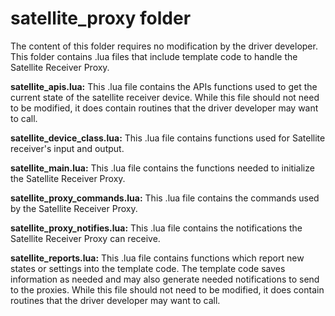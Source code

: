 # satellite\_proxy folder


The content of this folder requires no modification by the driver developer. This folder contains .lua files that include template code to handle the Satellite Receiver Proxy.

**satellite\_apis.lua:** This .lua file contains the APIs functions used to get the current state of the satellite receiver device. While this file should not need to be modified, it does contain routines that the driver developer may want to call.

**satellite\_device\_class.lua:** This .lua file contains functions used for Satellite receiver's input and output.

**satellite\_main.lua:** This .lua file contains the functions needed to initialize the Satellite Receiver Proxy.

**satellite\_proxy\_commands.lua:** This .lua file contains the commands used by the Satellite Receiver Proxy.

**satellite\_proxy\_notifies.lua:** This .lua file contains the notifications the Satellite Receiver Proxy can receive.

**satellite\_reports.lua:** This .lua file contains functions which report new states or settings into the template code. The template code saves information as needed and may also generate needed notifications to send to the proxies. While this file should not need to be modified, it does contain routines that the driver developer may want to call.
